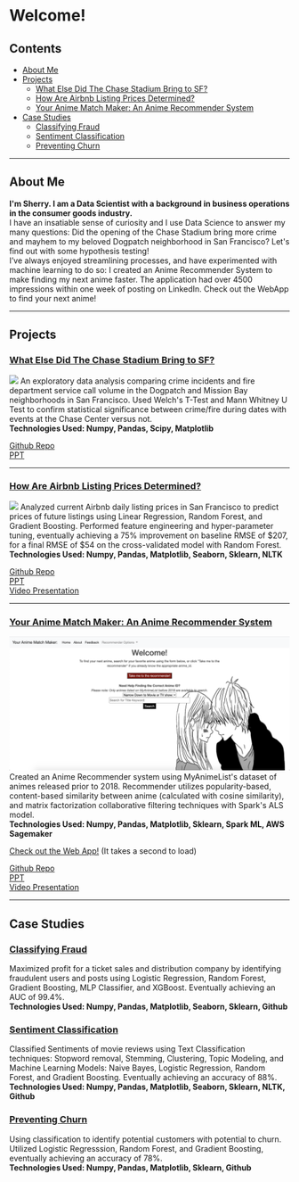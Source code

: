 # Welcome!
## Contents
* [About Me](#about-me)
* [Projects](#projects)
    * [What Else Did The Chase Stadium Bring to SF?](#what-else-did-the-chase-stadium-bring-to-sf)
    * [How Are Airbnb Listing Prices Determined?](#how-are-airbnb-listing-prices-determined)
    * [Your Anime Match Maker: An Anime Recommender System](#your-anime-match-maker-an-anime-recommender-system)
* [Case Studies](#case-studies)
    * [Classifying Fraud](#classifying-fraud)
    * [Sentiment Classification](#sentiment-classification)
    * [Preventing Churn](#preventing-churn)

---

## About Me

<b>I'm Sherry. I am a Data Scientist with a background in business operations in the consumer goods industry.</b>
<br>I have an insatiable sense of curiosity and I use Data Science to answer my many questions: Did the opening of the Chase Stadium bring more crime and mayhem to my beloved Dogpatch neighborhood in San Francisco? Let's find out with some hypothesis testing!
<br>I’ve always enjoyed streamlining processes, and have experimented with machine learning to do so: I created an Anime Recommender System to make finding my next anime faster. The application had over 4500 impressions within one week of posting on LinkedIn. Check out the WebApp to find your next anime!

---

## Projects

### [What Else Did The Chase Stadium Bring to SF?](/chase_center_impact)
<img src="https://camo.githubusercontent.com/4285e057a79646b9639752fe67a8f8e4d3549285/68747470733a2f2f692e696e73696465722e636f6d2f3563396366386366656535326566336265333739313330333f77696474683d3131303026666f726d61743d6a706567"/>
An exploratory data analysis comparing crime incidents and fire department service call volume in the Dogpatch and Mission Bay neighborhoods in San Francisco. Used Welch's T-Test and Mann Whitney U Test to confirm statistical significance between crime/fire during dates with events at the Chase Center versus not. <br>
<b>Technologies Used: Numpy, Pandas, Scipy, Matplotlib</b>

[Github Repo](https://github.com/sherryduong93/chasestadiumimpact)
<br>[PPT](/pdf/Chase_Center_Presentation.pdf)

---
### [How Are Airbnb Listing Prices Determined?](/predict_airbnb)
<img src="https://camo.githubusercontent.com/44e3714a5a3f647026db8008a65ca962d94ee1e1/68747470733a2f2f6d656469612e7465676e612d6d656469612e636f6d2f6173736574732f574e45502f696d616765732f38373364336266372d636137372d346437342d383234362d3133343830353762663563392f38373364336266372d636137372d346437342d383234362d3133343830353762663563395f3139323078313038302e6a7067"/>
Analyzed current Airbnb daily listing prices in San Francisco to predict prices of future listings using Linear Regression, Random Forest, and Gradient Boosting. Performed feature engineering and hyper-parameter tuning, eventually achieving a 75% improvement on baseline RMSE of $207, for a final RMSE of $54 on the cross-validated model with Random Forest.
<br><b>Technologies Used: Numpy, Pandas, Matplotlib, Seaborn, Sklearn, NLTK</b>

[Github Repo](https://github.com/sherryduong93/Predict_AirBnB_Listings)
<br>[PPT](/pdf/Airbnb_PPT.pdf)
<br>[Video Presentation](https://www.youtube.com/watch?v=ne7t15Zso4Y&t=2s)

---
### [Your Anime Match Maker: An Anime Recommender System](/animematchmaker)
<img src="https://github.com/sherryduong93/Anime_Recommender/raw/master/images/flask_welcome.png"/>
Created an Anime Recommender system using MyAnimeList's dataset of animes released prior to 2018. Recommender utilizes popularity-based, content-based similarity between anime (calculated with cosine similarity), and matrix factorization collaborative filtering techniques with Spark's ALS model.
<br><b>Technologies Used:  Numpy, Pandas, Matplotlib, Sklearn, Spark ML, AWS Sagemaker</b>

[Check out the Web App!](https://animerecz.herokuapp.com/) (It takes a second to load)

[Github Repo](https://github.com/sherryduong93/Anime_Recommender)
<br>[PPT](/pdf/Anime_PPT.pdf)
<br>[Video Presentation](https://www.youtube.com/watch?v=XqmXutqqiNI&feature=youtu.be)     

---
## Case Studies
### [Classifying Fraud](/pdf/Fraud_Classification.pdf)
Maximized profit for a ticket sales and distribution company by identifying fraudulent users and posts using Logistic Regression, Random Forest, Gradient Boosting, MLP Classifier, and XGBoost. Eventually achieving an AUC of 99.4%.
<br><b>Technologies Used:  Numpy, Pandas, Matplotlib, Seaborn, Sklearn, Github</b>

### [Sentiment Classification](/pdf/Sentiment_Classification.pdf)
Classified Sentiments of movie reviews using Text Classification techniques: Stopword removal, Stemming, Clustering, Topic Modeling, and Machine Learning Models: Naive Bayes, Logistic Regression, Random Forest, and Gradient Boosting. Eventually achieving an accuracy of 88%.
<br><b>Technologies Used:  Numpy, Pandas, Matplotlib, Seaborn, Sklearn, NLTK, Github</b>

### [Preventing Churn](/pdf/Preventing_Churn_Case_Study.pdf)
Using classification to identify potential customers with potential to churn. Utilized Logistic Regresssion, Random Forest, and Gradient Boosting, eventually achieving an accuracy of 78%.
<br><b>Technologies Used:  Numpy, Pandas, Matplotlib, Sklearn, Github</b>


